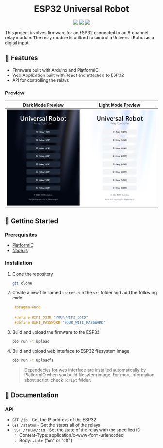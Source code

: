 <h1 align="center">ESP32 Universal Robot</h1>

<p align="center">
	<img src="https://img.shields.io/github/stars/b401-robotics/esp-universal-robot?colorA=363a4f&colorB=b7bdf8&style=for-the-badge"></a>
	<img src="https://img.shields.io/github/repo-size/b401-robotics/esp-universal-robot?colorA=363a4f&colorB=f5a97f&style=for-the-badge"></a>
	<img src="https://img.shields.io/github/contributors/b401-robotics/esp-universal-robot?colorA=363a4f&colorB=a6da95&style=for-the-badge"></a>
</p>

This project involves firmware for an ESP32 connected to an 8-channel relay module. The relay module is utilized to control a Universal Robot as a digital input.

## 🌟 Features

- Firmware built with Arduino and PlatformIO
- Web Application built with React and attached to ESP32
- API for controlling the relays

### Preview

|            Dark Mode Preview            |            Light Mode Preview             |
|:---------------------------------------:|:-----------------------------------------:|
| ![Dark Preview](./doc/dark_preview.png) | ![Light Preview](./doc/light_preview.png) |


## 🚀 Getting Started

### Prerequisites

- [PlatformIO](https://platformio.org/)
- [Node.js](https://nodejs.org/)

### Installation

1. Clone the repository
   ```sh
   git clone
    ```

2. Create a new file named `secret.h` in the `src` folder and add the following code:
   ```cpp
    #pragma once

    #define WIFI_SSID "YOUR_WIFI_SSID"
    #define WIFI_PASSWORD "YOUR_WIFI_PASSWORD"
    ```

3. Build and upload the firmware to the ESP32
   ```sh
   pio run -t upload
   ```

4. Build and upload web interface to ESP32 filesystem image
   ```sh
   pio run -t uploadfs
   ```
   > Dependecies for web interface are installed automatically by PlatformIO when you build filesytem image. For more information about script, check `script` folder.

## 📝 Documentation

### API

- `GET /ip` - Get the IP address of the ESP32
- `GET /status` - Get the status all of the relays
- `POST /relay/:id` - Set the state of the relay with the specified ID
    - Content-Type: application/x-www-form-urlencoded
    - Body: `state` ("on" or "off")